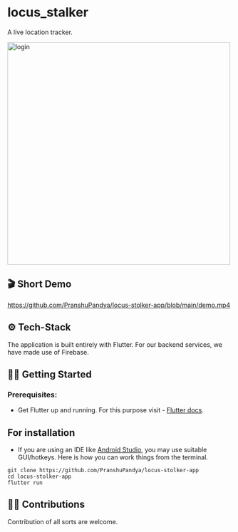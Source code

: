 # locus_stalker

A live location tracker.

<img src="https://user-images.githubusercontent.com/72974832/141783302-882f8e76-42a2-4801-ace0-af911a9ba758.png" alt="login" width="" height="500" />


## 🎬 Short Demo
https://github.com/PranshuPandya/locus-stolker-app/blob/main/demo.mp4



## ⚙️ Tech-Stack
The application is built entirely with Flutter. For our backend services, we have made use of Firebase.

## 🏃🏻 Getting Started

### Prerequisites:
* Get Flutter up and running. For this purpose visit - [Flutter docs](https://flutter.dev/docs/get-started/install).

## For installation

* If you are using an IDE like [Android Studio](https://developer.android.com/studio), you may use suitable GUI/hotkeys. Here is how you can work things from the terminal.

```
git clone https://github.com/PranshuPandya/locus-stolker-app
cd locus-stolker-app
flutter run 
```

## 🤝🏻 Contributions
Contribution of all sorts are welcome.
